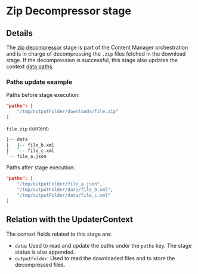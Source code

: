 # Zip Decompressor stage

## Details

The [zip decompressor](../../src/components/zipDecompressor.hpp) stage is part of the Content Manager orchestration and is in charge of decompressing the `.zip` files fetched in the download stage. If the decompression is successful, this stage also updates the context [data paths](../../src/components/updaterContext.hpp).

### Paths update example

Paths before stage execution:
```json
"paths": [
    "/tmp/outputFolder/downloads/file.zip"
]
```

`file.zip` content:
```bash
|-- data
|   |-- file_b.xml
|   `-- file_c.xml
`-- file_a.json
```

Paths after stage execution:
```json
"paths": [
    "/tmp/outputFolder/file_a.json",
    "/tmp/outputFolder/data/file_b.xml",
    "/tmp/outputFolder/data/file_c.xml"
]
```

## Relation with the UpdaterContext

The context fields related to this stage are:

- `data`: Used to read and update the paths under the `paths` key. The stage status is also appended.
- `outputFolder`: Used to read the downloaded files and to store the decompressed files.
